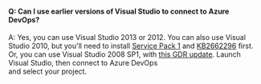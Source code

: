 #### Q:	Can I use earlier versions of Visual Studio to connect to Azure DevOps?

A:	Yes, you can use Visual Studio 2013 or 2012. You can also use Visual Studio 2010, 
but you'll need to install [Service Pack 1](https://www.microsoft.com/en-us/download/details.aspx?id=34677) 
and [KB2662296](http://support.microsoft.com/kb/2662296) first. Or, you can use Visual 
Studio 2008 SP1, with [this GDR update](http://support.microsoft.com/kb/2673642). 
Launch Visual Studio, then connect to Azure DevOps  
and select your project.